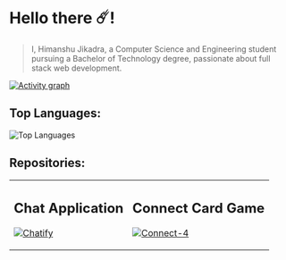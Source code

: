 # Hello there ☄️!


> I, Himanshu Jikadra, a Computer Science and Engineering student pursuing a Bachelor of Technology degree, passionate about full stack web development.

 [![Activity graph](http://github-profile-summary-cards.vercel.app/api/cards/profile-details?username=HimanshuJikadra015&theme=transparent)](https://github.com/HimanshuJikadra015/)

## Top Languages: 
![Top Languages](https://github-readme-stats.vercel.app/api/top-langs/?username=HimanshuJikadra015&show_icons=true&theme=transparent&layout=donut)

## Repositories:

<table>
<tr>
<td>
 
## Chat Application
[![Chatify](https://github-readme-stats.vercel.app/api/pin/?username=HimanshuJikadra015&repo=Chatify&show_icons=true&theme=transparent)](https://github.com/HimanshuJikadra015/Chatify)

</td>

<td>
 
## Connect Card Game
[![Connect-4](https://github-readme-stats.vercel.app/api/pin/?username=HimanshuJikadra015&repo=Connect-4&show_icons=true&theme=transparent)](https://github.com/HimanshuJikadra015/Connect-4)

</td>
</tr>


</table>
